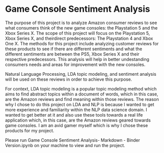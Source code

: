 # Game Console Sentiment Analysis


The purpose of this project is to analyze Amazon consumer reviews to see what consumers think of the new game consoles: the Playstation 5 and the Xbox Series X. 
The scope of this project will focus on the Playstation 5, Xbox Series X, and theirdirect predecessors: The Playstation 4 and Xbox One X. 
The methods for this project include analyzing customer reviews for these products to see if there are different sentiments and what the different sentiments are between the PS5, Xbox Series X and their respective predecessors. This analysis will help in better undestanding consumers needs and areas for improvement with the new consoles.

Natural Language Processing, LDA topic modeling, and sentiment analysis will be used on these reviews in order to achieve this purpose.

For context, LDA topic modeling is a popular topic modeling method which aims to find abstract topics within a document of words, which in this case, are the Amazon reviews and find meaning within those reviews. The reason why I chose to do this project on LDA and NLP is because I wanted to get more experience and familiarity within the NLP data science domain. I wanted to get better at it and also use these tools towards a real life application which, in this case, are the
Amazon reviews geared towards game consoles. I am an avid gamer myself which is why I chose these products for my
project.


Please run Game Console Sentiment Analysis- Markdown - Binder Version.ipynb on your machine to view and run the project.
